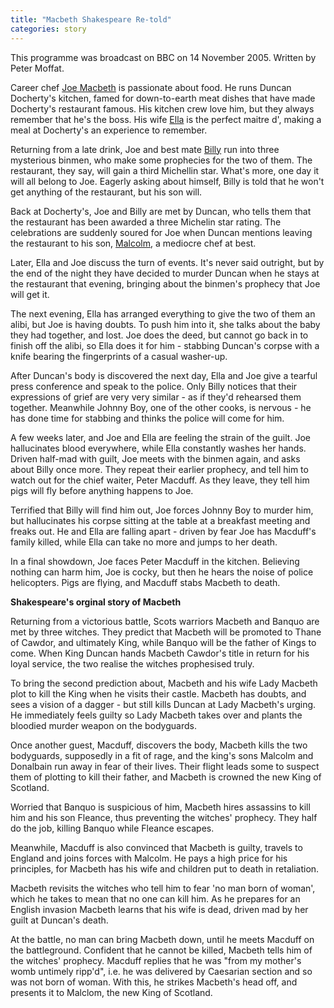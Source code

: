 ```yaml
---
title: "Macbeth Shakespeare Re-told"
categories: story
---
```


This programme was broadcast on BBC on 14 November 2005. Written by Peter Moffat.

Career chef [Joe Macbeth](https://www.bbc.co.uk/drama/shakespeare/macbeth/james_mcavoy.shtml) is passionate about food. He runs Duncan Docherty's kitchen, famed for down-to-earth meat dishes that have made Docherty's restaurant famous. His kitchen crew love him, but they always remember that he's the boss. His wife [Ella](https://www.bbc.co.uk/drama/shakespeare/macbeth/keeley_hawes.shtml) is the perfect maitre d', making a meal at Docherty's an experience to remember.

Returning from a late drink, Joe and best mate [Billy](https://www.bbc.co.uk/drama/shakespeare/macbeth/joseph_millson.shtml) run into three mysterious binmen, who make some prophecies for the two of them. The restaurant, they say, will gain a third Michellin star. What's more, one day it will all belong to Joe. Eagerly asking about himself, Billy is told that he won't get anything of the restaurant, but his son will.

Back at Docherty's, Joe and Billy are met by Duncan, who tells them that the restaurant has been awarded a three Michelin star rating. The celebrations are suddenly soured for Joe when Duncan mentions leaving the restaurant to his son, [Malcolm](https://www.bbc.co.uk/drama/shakespeare/macbeth/toby_kebbell.shtml), a mediocre chef at best.

Later, Ella and Joe discuss the turn of events. It's never said outright, but by the end of the night they have decided to murder Duncan when he stays at the restaurant that evening, bringing about the binmen's prophecy that Joe will get it.

The next evening, Ella has arranged everything to give the two of them an alibi, but Joe is having doubts. To push him into it, she talks about the baby they had together, and lost. Joe does the deed, but cannot go back in to finish off the alibi, so Ella does it for him - stabbing Duncan's corpse with a knife bearing the fingerprints of a casual washer-up.

After Duncan's body is discovered the next day, Ella and Joe give a tearful press conference and speak to the police. Only Billy notices that their expressions of grief are very very similar - as if they'd rehearsed them together. Meanwhile Johnny Boy, one of the other cooks, is nervous - he has done time for stabbing and thinks the police will come for him.

A few weeks later, and Joe and Ella are feeling the strain of the guilt. Joe hallucinates blood everywhere, while Ella constantly washes her hands. Driven half-mad with guilt, Joe meets with the binmen again, and asks about Billy once more. They repeat their earlier prophecy, and tell him to watch out for the chief waiter, Peter Macduff. As they leave, they tell him pigs will fly before anything happens to Joe.

Terrified that Billy will find him out, Joe forces Johnny Boy to murder him, but hallucinates his corpse sitting at the table at a breakfast meeting and freaks out. He and Ella are falling apart - driven by fear Joe has Macduff's family killed, while Ella can take no more and jumps to her death.

In a final showdown, Joe faces Peter Macduff in the kitchen. Believing nothing can harm him, Joe is cocky, but then he hears the noise of police helicopters. Pigs are flying, and Macduff stabs Macbeth to death.


**Shakespeare's orginal story of Macbeth**

Returning from a victorious battle, Scots warriors Macbeth and Banquo are met by three witches. They predict that Macbeth will be promoted to Thane of Cawdor, and ultimately King, while Banquo will be the father of Kings to come. When King Duncan hands Macbeth Cawdor's title in return for his loyal service, the two realise the witches prophesised truly.

To bring the second prediction about, Macbeth and his wife Lady Macbeth plot to kill the King when he visits their castle. Macbeth has doubts, and sees a vision of a dagger - but still kills Duncan at Lady Macbeth's urging. He immediately feels guilty so Lady Macbeth takes over and plants the bloodied murder weapon on the bodyguards.

Once another guest, Macduff, discovers the body, Macbeth kills the two bodyguards, supposedly in a fit of rage, and the king's sons Malcolm and Donalbain run away in fear of their lives. Their flight leads some to suspect them of plotting to kill their father, and Macbeth is crowned the new King of Scotland.

Worried that Banquo is suspicious of him, Macbeth hires assassins to kill him and his son Fleance, thus preventing the witches' prophecy. They half do the job, killing Banquo while Fleance escapes.

Meanwhile, Macduff is also convinced that Macbeth is guilty, travels to England and joins forces with Malcolm. He pays a high price for his principles, for Macbeth has his wife and children put to death in retaliation.

Macbeth revisits the witches who tell him to fear 'no man born of woman', which he takes to mean that no one can kill him. As he prepares for an English invasion Macbeth learns that his wife is dead, driven mad by her guilt at Duncan's death.

At the battle, no man can bring Macbeth down, until he meets Macduff on the battleground. Confident that he cannot be killed, Macbeth tells him of the witches' prophecy. Macduff replies that he was "from my mother's womb untimely ripp'd", i.e. he was delivered by Caesarian section and so was not born of woman. With this, he strikes Macbeth's head off, and presents it to Malclom, the new King of Scotland.